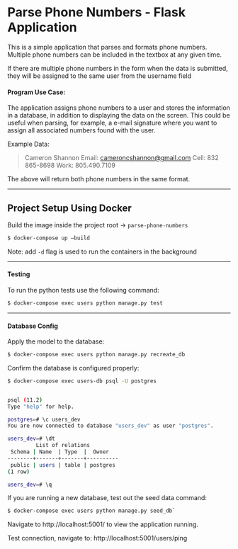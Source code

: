 # Parse Phone Numbers - Flask Application

This is a simple application that parses and formats phone numbers.
Multiple phone numbers can be included in the textbox at any given time.

If there are multiple phone numbers in the form when the data is submitted, they will be assigned
to the same user from the username field

#### Program Use Case:
The application assigns phone numbers to a user and stores the information in a database,
in addition to displaying the data on the screen. This could be useful when
parsing, for example, a e-mail signature where you want to assign
all associated numbers found with the user.

Example Data:
>Cameron Shannon
>Email: cameroncshannon@gmail.com
>Cell: 832 865-8698
>Work: 805.490.7109

The above will return both phone numbers in the same format.

---
## Project Setup Using Docker

Build the image inside the project root &rarr; `parse-phone-numbers`

```bash
$ docker-compose up —build
```
Note:
add `-d` flag is used to run the containers in the background

---
#### Testing

To run the python tests use the following command:
```bash
$ docker-compose exec users python manage.py test
```
---

#### Database Config

Apply the model to the database:
```bash
$ docker-compose exec users python manage.py recreate_db
```


Confirm the database is configured properly:

```bash
$ docker-compose exec users-db psql -U postgres


psql (11.2)
Type "help" for help.

postgres=# \c users_dev
You are now connected to database "users_dev" as user "postgres".

users_dev=# \dt
         List of relations
 Schema | Name  | Type  |  Owner
--------+-------+-------+----------
 public | users | table | postgres
(1 row)

users_dev=# \q
```

If you are running a new database, test out the seed data command:

```bash
$ docker-compose exec users python manage.py seed_db`
```

Navigate to http://localhost:5001/ to view the application running.

Test connection, navigate to: http://localhost:5001/users/ping
